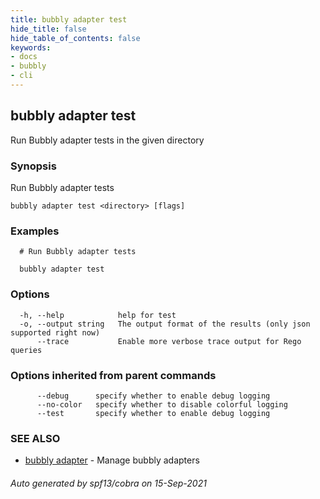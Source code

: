 ```yaml
---
title: bubbly adapter test
hide_title: false
hide_table_of_contents: false
keywords:
- docs
- bubbly
- cli
---
```

## bubbly adapter test

Run Bubbly adapter tests in the given directory

### Synopsis

Run Bubbly adapter tests



```
bubbly adapter test <directory> [flags]
```

### Examples

```
  # Run Bubbly adapter tests
  
  bubbly adapter test
```

### Options

```
  -h, --help            help for test
  -o, --output string   The output format of the results (only json supported right now)
      --trace           Enable more verbose trace output for Rego queries
```

### Options inherited from parent commands

```
      --debug      specify whether to enable debug logging
      --no-color   specify whether to disable colorful logging
      --test       specify whether to enable debug logging
```

### SEE ALSO

* [bubbly adapter](bubbly_adapter.md)	 - Manage bubbly adapters

###### Auto generated by spf13/cobra on 15-Sep-2021
